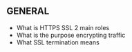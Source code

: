 ## GENERAL
- What is HTTPS SSL 2 main roles
- What is the purpose encrypting traffic
- What SSL termination means
